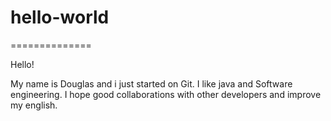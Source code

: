 # hello-world
==============

Hello!

My name is Douglas and i just started on Git.
I like java and Software engineering. I hope good collaborations with other developers and improve my english.
  

